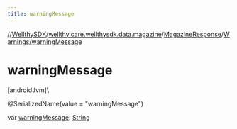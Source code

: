 ```yaml
---
title: warningMessage
---
```

//[WellthySDK](../../../../index.html)/[wellthy.care.wellthysdk.data.magazine](../../index.html)/[MagazineResponse](../index.html)/[Warnings](index.html)/[warningMessage](warning-message.html)



# warningMessage



[androidJvm]\




@SerializedName(value = "warningMessage")



var [warningMessage](warning-message.html): [String](https://kotlinlang.org/api/latest/jvm/stdlib/kotlin/-string/index.html)




